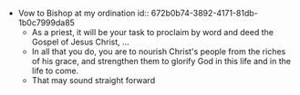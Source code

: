 - Vow to Bishop at my ordination
  id:: 672b0b74-3892-4171-81db-1b0c7999da85
	- As a priest, it will be your task to proclaim by word and deed
	  the Gospel of Jesus Christ, ...
	- In all that you do, you are to nourish Christ's people from the
	  riches of his grace, and strengthen them to glorify God in this
	  life and in the life to come.
	- That may sound straight forward